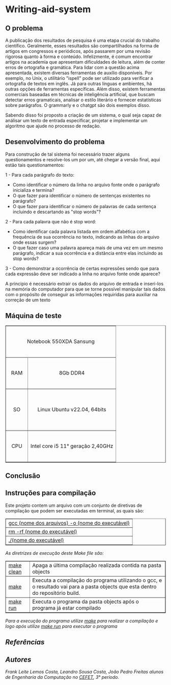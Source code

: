 # Writing-aid-system

## O problema

<p style = "text-align = justify">
A publicação dos resultados de pesquisa é uma etapa crucial do trabalho científico. Geralmente, esses resultados são compartilhados na forma de artigos em congressos e periódicos,
após passarem por uma revisão rigorosa quanto à forma e conteúdo. Infelizmente, é comum
encontrar artigos na academia que apresentam dificuldades de leitura, além de conter erros de
ortografia e gramática.
Para lidar com a questão acima apresentada, existem diversas ferramentas de auxílio disponíveis.
Por exemplo, no Unix, o utilitário "ispell" pode ser utilizado para verificar a ortografia de textos
em inglês. Já para outras línguas e ambientes, há outras opções de ferramentas específicas.
Além disso, existem ferramentas comerciais baseadas em técnicas de inteligência artificial, que
buscam detectar erros gramaticais, analisar o estilo literário e fornecer estatísticas sobre parágrafos. O grammarly e o chatgpt são dois exemplos disso.
</p>
<p style = "text-align = justify">
Sabendo disso foi proposto a criação de um sistema, o qual seja capaz de análisar um texto de entrada especificar, projetar e implementar um algoritmo que ajude no processo de redação.
</p>

## Desenvolvimento do problema

<p style = "text-align = justify">
Para construção de tal sistema foi necessário trazer alguns questionamentos e resolve-los um por um, até chegar a versão final, aqui estão tais questionamentos: 
</p>

1 - Para cada parágrafo do texto:
* Como identificar o número da linha no arquivo fonte onde o parágrafo inicializa e termina?
* O que fazer para identificar o número de sentenças existentes no parágrafo?
* O que fazer para identificar o número de palavras de cada sentença incluindo e descartando as "stop words"?

2 - Para cada palavra que não é stop word:

* Como identificar cada palavra listada em ordem alfabética com a frequência de sua ocorrência no
texto, indicando as linhas do arquivo onde essas surgem?
* O que fazer caso uma palavra apareça mais de uma vez em um mesmo parágrafo, indicar a
sua ocorrência e a distância entre elas incluindo as stop words?

3 - Como demonstrar a ocorrência de certas expressões sendo que para cada expressão deve ser indicado a
linha no arquivo fonte onde aparece?

<p style = "text-align = justify">
A principio é necessário extrair os dados do arquivo de entrada e inseri-los na memória do computador para que se torne possível
manipular tais dados com o propósito de conseguir as informações requiridas para auxiliar na correção de um texto 
</p>

## Máquina de teste

<table style="width: 100%;" border="1">
        <tr align="center" >
            <td colspan="2">
                <div>
                        <br>
                        <p class="sizeText color">Notebook 550XDA Sansung</p>
                        <br>        
                </div>
            </td>
        <tr>
        <tr align="center">
            <td>
               <div>
                    <br>
                    <p class="sizeText color">RAM</p>
                    <br>
               </div> 
            </td>
            <td >
                <br>
                    <p class="sizeText color">8Gb DDR4</p>
                <br>
            </td>
        </tr>
        <tr align="center">
            <td style="width: 20%;">
                <p class="sizeText color">
                    <br>
                    <p class="sizeText color">SO</p>
                    <br>
                </p>
            </td>
            <td >
                <br>
                    <p class="sizeText color">Linux Ubuntu v22.04, 64bits</p>
                <br>
            </td>
        </tr>
        <tr align="center">
            <td style="width: 20%;">
                <br>
                    <p class="sizeText color">    
                        CPU
                    </p>
                <br>
            </td>
            <td >
                <br>
                    <p class="sizeText color">Intel core i5 11° geração 2,40GHz</p>
                <br>
            </td>
        </tr>
    </table>


## Conclusão

## Instruções para compilação

<p style = "text-align = justify">
Este projeto contem um arquivo com um conjunto de diretivas de compilação que podem ser executadas em terminal, as quais são:
</p>

<table border="1">
      <tr><td><u>gcc (nome dos arquivos) -o  (nome do executável)</u></td></tr>
      <tr><td><u>rm -rf (nome do executável)</u></td></tr>
      <tr><td><u>./(nome do executável)</u></td></tr>
</table>


<p style = "text-align = justify">
    <i>As diretrizes de execução deste Make file são:<i>
    <table border="1">
      <tr><td><u>make clean</u></td> <td>Apaga a última compilação realizada contida na pasta objects</td></tr>
      <tr><td><u>make</u></td> <td>Executa a compilação do programa utilizando o gcc, e o resultado vai para a pasta objects que esta dentro do repositório build.</td></tr>
      <tr><td><u>make run</u></td> <td>Executa o programa da pasta objects após o programa já estar compilado </td></tr>
    </table>
    <i>Para a execução do programa utilize <u>make</u> para realizar a compilação e logo após utilize <u>make run</u> para executar o programa</i>
</p>

## Referências

## Autores

<p style = "text-align = justify">
Frank Leite Lemos Costa, Leandro Sousa Costa, João Pedro Freitas alunos de Engenharia da Computação no <a href = "https://www.cefetmg.br/">CEFET</a>, 3° período.
</p>